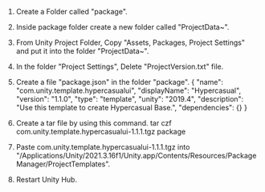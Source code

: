 1. Create a Folder called "package".

2. Inside package folder create a new folder called "ProjectData~".

3. From Unity Project Folder, Copy "Assets, Packages, Project Settings" and put it into the folder "ProjectData~".

4. In the folder "Project Settings", Delete "ProjectVersion.txt" file.

5. Create a file "package.json" in the folder "package".
	{
		"name": "com.unity.template.hypercasualui",
		"displayName": "Hypercasual",
		"version": "1.1.0",
		"type": "template",
		"unity": "2019.4",
		"description": "Use this template to create Hypercasual Base.",
		"dependencies": {}
	}

6. Create a tar file by using this command.
	tar czf com.unity.template.hypercasualui-1.1.1.tgz package

7. Paste com.unity.template.hypercasualui-1.1.1.tgz into "/Applications/Unity/2021.3.16f1/Unity.app/Contents/Resources/PackageManager/ProjectTemplates".

8. Restart Unity Hub.